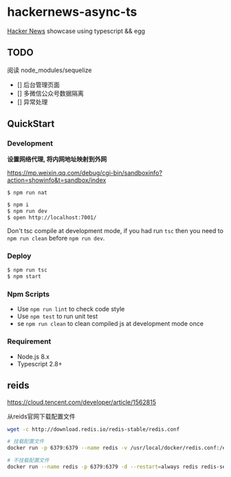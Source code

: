 # hackernews-async-ts

[Hacker News](https://news.ycombinator.com/) showcase using typescript && egg

## TODO
阅读 node_modules/sequelize
- [] 后台管理页面
- [] 多微信公众号数据隔离
- [] 异常处理

## QuickStart

### Development

**设置网络代理, 将内网地址映射到外网**

https://mp.weixin.qq.com/debug/cgi-bin/sandboxinfo?action=showinfo&t=sandbox/index

```
$ npm run nat
```

```bash
$ npm i
$ npm run dev
$ open http://localhost:7001/
```

Don't tsc compile at development mode, if you had run `tsc` then you need to `npm run clean` before `npm run dev`.

### Deploy

```bash
$ npm run tsc
$ npm start
```

### Npm Scripts

- Use `npm run lint` to check code style
- Use `npm test` to run unit test
- se `npm run clean` to clean compiled js at development mode once

### Requirement

- Node.js 8.x
- Typescript 2.8+


## reids

https://cloud.tencent.com/developer/article/1562815

从reids官网下载配置文件

```sh
wget -c http://download.redis.io/redis-stable/redis.conf
```

```sh
# 挂载配置文件
docker run -p 6379:6379 --name redis -v /usr/local/docker/redis.conf:/etc/redis/redis.conf -v /usr/local/docker/data:/data -d redis redis-server /etc/redis/redis.conf --appendonly yes

# 不挂载配置文件
docker run --name redis -p 6379:6379 -d --restart=always redis redis-server --appendonly yes --requirepass "这是密码"
```

